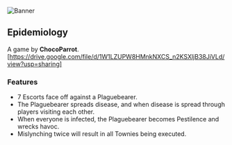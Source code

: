 ![Banner](flavours/epidemiology/assets/Epidemiology.png?raw=true)

## Epidemiology

A game by **ChocoParrot**.
[https://drive.google.com/file/d/1W1LZUPW8HMnkNXCS_n2KSXljB38JiVLd/view?usp=sharing]

### Features

- 7 Escorts face off against a Plaguebearer.
- The Plaguebearer spreads disease, and when disease is spread through players visiting each other.
- When everyone is infected, the Plaguebearer becomes Pestilence and wrecks havoc.
- Mislynching twice will result in all Townies being executed.
